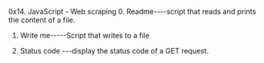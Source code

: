 0x14. JavaScript - Web scraping
0. Readme----script that reads and prints the content of a file.
1. Write me-----Script that writes to a file


2. Status code ---display the status code of a GET request.
